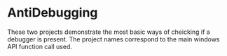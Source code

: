 # AntiDebugging
These two projects demonstrate the most basic ways of cheicking if a debugger is present. The project names correspond to the main windows API function call used.
